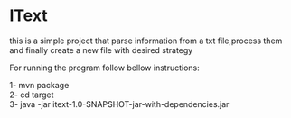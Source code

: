 # IText

this is a simple project that parse information from a txt file,process them
and finally create a new file with desired strategy

For running the program follow bellow instructions:

1- mvn package  
2- cd target  
3- java -jar itext-1.0-SNAPSHOT-jar-with-dependencies.jar <path to the file>